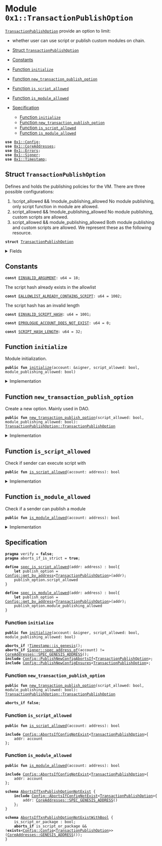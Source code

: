 
<a name="0x1_TransactionPublishOption"></a>

# Module `0x1::TransactionPublishOption`

<code><a href="TransactionPublishOption.md#0x1_TransactionPublishOption">TransactionPublishOption</a></code> provide an option to limit:
- whether user can use script or publish custom modules on chain.


-  [Struct `TransactionPublishOption`](#0x1_TransactionPublishOption_TransactionPublishOption)
-  [Constants](#@Constants_0)
-  [Function `initialize`](#0x1_TransactionPublishOption_initialize)
-  [Function `new_transaction_publish_option`](#0x1_TransactionPublishOption_new_transaction_publish_option)
-  [Function `is_script_allowed`](#0x1_TransactionPublishOption_is_script_allowed)
-  [Function `is_module_allowed`](#0x1_TransactionPublishOption_is_module_allowed)
-  [Specification](#@Specification_1)
    -  [Function `initialize`](#@Specification_1_initialize)
    -  [Function `new_transaction_publish_option`](#@Specification_1_new_transaction_publish_option)
    -  [Function `is_script_allowed`](#@Specification_1_is_script_allowed)
    -  [Function `is_module_allowed`](#@Specification_1_is_module_allowed)


<pre><code><b>use</b> <a href="Config.md#0x1_Config">0x1::Config</a>;
<b>use</b> <a href="CoreAddresses.md#0x1_CoreAddresses">0x1::CoreAddresses</a>;
<b>use</b> <a href="Errors.md#0x1_Errors">0x1::Errors</a>;
<b>use</b> <a href="Signer.md#0x1_Signer">0x1::Signer</a>;
<b>use</b> <a href="Timestamp.md#0x1_Timestamp">0x1::Timestamp</a>;
</code></pre>



<a name="0x1_TransactionPublishOption_TransactionPublishOption"></a>

## Struct `TransactionPublishOption`

Defines and holds the publishing policies for the VM. There are three possible configurations:
1.  !script_allowed && !module_publishing_allowed No module publishing, only script function in module are allowed.
2.  script_allowed && !module_publishing_allowed No module publishing, custom scripts are allowed.
3.  script_allowed && module_publishing_allowed Both module publishing and custom scripts are allowed.
We represent these as the following resource.


<pre><code><b>struct</b> <a href="TransactionPublishOption.md#0x1_TransactionPublishOption">TransactionPublishOption</a>
</code></pre>



<details>
<summary>Fields</summary>


<dl>
<dt>
<code>script_allowed: bool</code>
</dt>
<dd>

</dd>
<dt>
<code>module_publishing_allowed: bool</code>
</dt>
<dd>

</dd>
</dl>


</details>

<a name="@Constants_0"></a>

## Constants


<a name="0x1_TransactionPublishOption_EINVALID_ARGUMENT"></a>



<pre><code><b>const</b> <a href="TransactionPublishOption.md#0x1_TransactionPublishOption_EINVALID_ARGUMENT">EINVALID_ARGUMENT</a>: u64 = 18;
</code></pre>



<a name="0x1_TransactionPublishOption_EALLOWLIST_ALREADY_CONTAINS_SCRIPT"></a>

The script hash already exists in the allowlist


<pre><code><b>const</b> <a href="TransactionPublishOption.md#0x1_TransactionPublishOption_EALLOWLIST_ALREADY_CONTAINS_SCRIPT">EALLOWLIST_ALREADY_CONTAINS_SCRIPT</a>: u64 = 1002;
</code></pre>



<a name="0x1_TransactionPublishOption_EINVALID_SCRIPT_HASH"></a>

The script hash has an invalid length


<pre><code><b>const</b> <a href="TransactionPublishOption.md#0x1_TransactionPublishOption_EINVALID_SCRIPT_HASH">EINVALID_SCRIPT_HASH</a>: u64 = 1001;
</code></pre>



<a name="0x1_TransactionPublishOption_EPROLOGUE_ACCOUNT_DOES_NOT_EXIST"></a>



<pre><code><b>const</b> <a href="TransactionPublishOption.md#0x1_TransactionPublishOption_EPROLOGUE_ACCOUNT_DOES_NOT_EXIST">EPROLOGUE_ACCOUNT_DOES_NOT_EXIST</a>: u64 = 0;
</code></pre>



<a name="0x1_TransactionPublishOption_SCRIPT_HASH_LENGTH"></a>



<pre><code><b>const</b> <a href="TransactionPublishOption.md#0x1_TransactionPublishOption_SCRIPT_HASH_LENGTH">SCRIPT_HASH_LENGTH</a>: u64 = 32;
</code></pre>



<a name="0x1_TransactionPublishOption_initialize"></a>

## Function `initialize`

Module initialization.


<pre><code><b>public</b> <b>fun</b> <a href="TransactionPublishOption.md#0x1_TransactionPublishOption_initialize">initialize</a>(account: &signer, script_allowed: bool, module_publishing_allowed: bool)
</code></pre>



<details>
<summary>Implementation</summary>


<pre><code><b>public</b> <b>fun</b> <a href="TransactionPublishOption.md#0x1_TransactionPublishOption_initialize">initialize</a>(
    account: &signer,
    script_allowed: bool,
    module_publishing_allowed: bool,
) {
    <a href="Timestamp.md#0x1_Timestamp_assert_genesis">Timestamp::assert_genesis</a>();
    <b>assert</b>(
        <a href="Signer.md#0x1_Signer_address_of">Signer::address_of</a>(account) == <a href="CoreAddresses.md#0x1_CoreAddresses_GENESIS_ADDRESS">CoreAddresses::GENESIS_ADDRESS</a>(),
        <a href="Errors.md#0x1_Errors_requires_address">Errors::requires_address</a>(<a href="TransactionPublishOption.md#0x1_TransactionPublishOption_EPROLOGUE_ACCOUNT_DOES_NOT_EXIST">EPROLOGUE_ACCOUNT_DOES_NOT_EXIST</a>),
    );
    <b>let</b> transaction_publish_option = <a href="TransactionPublishOption.md#0x1_TransactionPublishOption_new_transaction_publish_option">Self::new_transaction_publish_option</a>(script_allowed, module_publishing_allowed);
    <a href="Config.md#0x1_Config_publish_new_config">Config::publish_new_config</a>(
        account,
        transaction_publish_option,
    );
}
</code></pre>



</details>

<a name="0x1_TransactionPublishOption_new_transaction_publish_option"></a>

## Function `new_transaction_publish_option`

Create a new option. Mainly used in DAO.


<pre><code><b>public</b> <b>fun</b> <a href="TransactionPublishOption.md#0x1_TransactionPublishOption_new_transaction_publish_option">new_transaction_publish_option</a>(script_allowed: bool, module_publishing_allowed: bool): <a href="TransactionPublishOption.md#0x1_TransactionPublishOption_TransactionPublishOption">TransactionPublishOption::TransactionPublishOption</a>
</code></pre>



<details>
<summary>Implementation</summary>


<pre><code><b>public</b> <b>fun</b> <a href="TransactionPublishOption.md#0x1_TransactionPublishOption_new_transaction_publish_option">new_transaction_publish_option</a>(
    script_allowed: bool,
    module_publishing_allowed: bool,
): <a href="TransactionPublishOption.md#0x1_TransactionPublishOption">TransactionPublishOption</a> {
    <a href="TransactionPublishOption.md#0x1_TransactionPublishOption">TransactionPublishOption</a> { script_allowed, module_publishing_allowed }
}
</code></pre>



</details>

<a name="0x1_TransactionPublishOption_is_script_allowed"></a>

## Function `is_script_allowed`

Check if sender can execute script with


<pre><code><b>public</b> <b>fun</b> <a href="TransactionPublishOption.md#0x1_TransactionPublishOption_is_script_allowed">is_script_allowed</a>(account: address): bool
</code></pre>



<details>
<summary>Implementation</summary>


<pre><code><b>public</b> <b>fun</b> <a href="TransactionPublishOption.md#0x1_TransactionPublishOption_is_script_allowed">is_script_allowed</a>(account: address): bool {
    <b>let</b> publish_option = <a href="Config.md#0x1_Config_get_by_address">Config::get_by_address</a>&lt;<a href="TransactionPublishOption.md#0x1_TransactionPublishOption">TransactionPublishOption</a>&gt;(account);
    publish_option.script_allowed
}
</code></pre>



</details>

<a name="0x1_TransactionPublishOption_is_module_allowed"></a>

## Function `is_module_allowed`

Check if a sender can publish a module


<pre><code><b>public</b> <b>fun</b> <a href="TransactionPublishOption.md#0x1_TransactionPublishOption_is_module_allowed">is_module_allowed</a>(account: address): bool
</code></pre>



<details>
<summary>Implementation</summary>


<pre><code><b>public</b> <b>fun</b> <a href="TransactionPublishOption.md#0x1_TransactionPublishOption_is_module_allowed">is_module_allowed</a>(account: address): bool {
    <b>let</b> publish_option = <a href="Config.md#0x1_Config_get_by_address">Config::get_by_address</a>&lt;<a href="TransactionPublishOption.md#0x1_TransactionPublishOption">TransactionPublishOption</a>&gt;(account);
    publish_option.module_publishing_allowed
}
</code></pre>



</details>

<a name="@Specification_1"></a>

## Specification



<pre><code><b>pragma</b> verify = <b>false</b>;
<b>pragma</b> aborts_if_is_strict = <b>true</b>;
<a name="0x1_TransactionPublishOption_spec_is_script_allowed"></a>
<b>define</b> <a href="TransactionPublishOption.md#0x1_TransactionPublishOption_spec_is_script_allowed">spec_is_script_allowed</a>(addr: address) : bool{
    <b>let</b> publish_option = <a href="Config.md#0x1_Config_get_by_address">Config::get_by_address</a>&lt;<a href="TransactionPublishOption.md#0x1_TransactionPublishOption">TransactionPublishOption</a>&gt;(addr);
    publish_option.script_allowed
}
<a name="0x1_TransactionPublishOption_spec_is_module_allowed"></a>
<b>define</b> <a href="TransactionPublishOption.md#0x1_TransactionPublishOption_spec_is_module_allowed">spec_is_module_allowed</a>(addr: address) : bool{
    <b>let</b> publish_option = <a href="Config.md#0x1_Config_get_by_address">Config::get_by_address</a>&lt;<a href="TransactionPublishOption.md#0x1_TransactionPublishOption">TransactionPublishOption</a>&gt;(addr);
    publish_option.module_publishing_allowed
}
</code></pre>



<a name="@Specification_1_initialize"></a>

### Function `initialize`


<pre><code><b>public</b> <b>fun</b> <a href="TransactionPublishOption.md#0x1_TransactionPublishOption_initialize">initialize</a>(account: &signer, script_allowed: bool, module_publishing_allowed: bool)
</code></pre>




<pre><code><b>aborts_if</b> !<a href="Timestamp.md#0x1_Timestamp_is_genesis">Timestamp::is_genesis</a>();
<b>aborts_if</b> <a href="Signer.md#0x1_Signer_spec_address_of">Signer::spec_address_of</a>(account) != <a href="CoreAddresses.md#0x1_CoreAddresses_SPEC_GENESIS_ADDRESS">CoreAddresses::SPEC_GENESIS_ADDRESS</a>();
<b>include</b> <a href="Config.md#0x1_Config_PublishNewConfigAbortsIf">Config::PublishNewConfigAbortsIf</a>&lt;<a href="TransactionPublishOption.md#0x1_TransactionPublishOption">TransactionPublishOption</a>&gt;;
<b>include</b> <a href="Config.md#0x1_Config_PublishNewConfigEnsures">Config::PublishNewConfigEnsures</a>&lt;<a href="TransactionPublishOption.md#0x1_TransactionPublishOption">TransactionPublishOption</a>&gt;;
</code></pre>



<a name="@Specification_1_new_transaction_publish_option"></a>

### Function `new_transaction_publish_option`


<pre><code><b>public</b> <b>fun</b> <a href="TransactionPublishOption.md#0x1_TransactionPublishOption_new_transaction_publish_option">new_transaction_publish_option</a>(script_allowed: bool, module_publishing_allowed: bool): <a href="TransactionPublishOption.md#0x1_TransactionPublishOption_TransactionPublishOption">TransactionPublishOption::TransactionPublishOption</a>
</code></pre>




<pre><code><b>aborts_if</b> <b>false</b>;
</code></pre>



<a name="@Specification_1_is_script_allowed"></a>

### Function `is_script_allowed`


<pre><code><b>public</b> <b>fun</b> <a href="TransactionPublishOption.md#0x1_TransactionPublishOption_is_script_allowed">is_script_allowed</a>(account: address): bool
</code></pre>




<pre><code><b>include</b> <a href="Config.md#0x1_Config_AbortsIfConfigNotExist">Config::AbortsIfConfigNotExist</a>&lt;<a href="TransactionPublishOption.md#0x1_TransactionPublishOption">TransactionPublishOption</a>&gt;{
    addr: account
};
</code></pre>



<a name="@Specification_1_is_module_allowed"></a>

### Function `is_module_allowed`


<pre><code><b>public</b> <b>fun</b> <a href="TransactionPublishOption.md#0x1_TransactionPublishOption_is_module_allowed">is_module_allowed</a>(account: address): bool
</code></pre>




<pre><code><b>include</b> <a href="Config.md#0x1_Config_AbortsIfConfigNotExist">Config::AbortsIfConfigNotExist</a>&lt;<a href="TransactionPublishOption.md#0x1_TransactionPublishOption">TransactionPublishOption</a>&gt;{
    addr: account
};
</code></pre>




<a name="0x1_TransactionPublishOption_AbortsIfTxnPublishOptionNotExist"></a>


<pre><code><b>schema</b> <a href="TransactionPublishOption.md#0x1_TransactionPublishOption_AbortsIfTxnPublishOptionNotExist">AbortsIfTxnPublishOptionNotExist</a> {
    <b>include</b> <a href="Config.md#0x1_Config_AbortsIfConfigNotExist">Config::AbortsIfConfigNotExist</a>&lt;<a href="TransactionPublishOption.md#0x1_TransactionPublishOption">TransactionPublishOption</a>&gt;{
        addr: <a href="CoreAddresses.md#0x1_CoreAddresses_SPEC_GENESIS_ADDRESS">CoreAddresses::SPEC_GENESIS_ADDRESS</a>()
    };
}
</code></pre>




<a name="0x1_TransactionPublishOption_AbortsIfTxnPublishOptionNotExistWithBool"></a>


<pre><code><b>schema</b> <a href="TransactionPublishOption.md#0x1_TransactionPublishOption_AbortsIfTxnPublishOptionNotExistWithBool">AbortsIfTxnPublishOptionNotExistWithBool</a> {
    is_script_or_package : bool;
    <b>aborts_if</b> is_script_or_package && !<b>exists</b>&lt;<a href="Config.md#0x1_Config_Config">Config::Config</a>&lt;<a href="TransactionPublishOption.md#0x1_TransactionPublishOption">TransactionPublishOption</a>&gt;&gt;(<a href="CoreAddresses.md#0x1_CoreAddresses_GENESIS_ADDRESS">CoreAddresses::GENESIS_ADDRESS</a>());
}
</code></pre>

